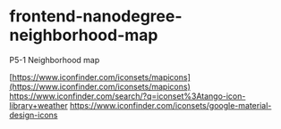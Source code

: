 # frontend-nanodegree-neighborhood-map
P5-1 Neighborhood map

[https://www.iconfinder.com/iconsets/mapicons](https://www.iconfinder.com/iconsets/mapicons)
https://www.iconfinder.com/search/?q=iconset%3Atango-icon-library+weather
https://www.iconfinder.com/iconsets/google-material-design-icons
